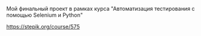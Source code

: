 Мой финальный проект в рамках курса "Автоматизация тестирования с помощью Selenium и Python"

https://stepik.org/course/575